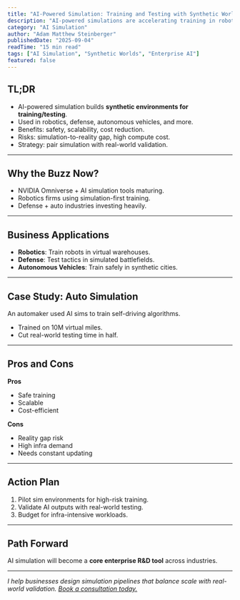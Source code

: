 ```yaml
---
title: "AI-Powered Simulation: Training and Testing with Synthetic Worlds"
description: "AI-powered simulations are accelerating training in robotics, defense, and autonomous vehicles. Learn how enterprises can adopt them strategically."
category: "AI Simulation"
author: "Adam Matthew Steinberger"
publishedDate: "2025-09-04"
readTime: "15 min read"
tags: ["AI Simulation", "Synthetic Worlds", "Enterprise AI"]
featured: false
---
```


## TL;DR
- AI-powered simulation builds **synthetic environments for training/testing**.  
- Used in robotics, defense, autonomous vehicles, and more.  
- Benefits: safety, scalability, cost reduction.  
- Risks: simulation-to-reality gap, high compute cost.  
- Strategy: pair simulation with real-world validation.  

---

## Why the Buzz Now?

- NVIDIA Omniverse + AI simulation tools maturing.  
- Robotics firms using simulation-first training.  
- Defense + auto industries investing heavily.  

---

## Business Applications

- **Robotics**: Train robots in virtual warehouses.  
- **Defense**: Test tactics in simulated battlefields.  
- **Autonomous Vehicles**: Train safely in synthetic cities.  

---

## Case Study: Auto Simulation

An automaker used AI sims to train self-driving algorithms.  
- Trained on 10M virtual miles.  
- Cut real-world testing time in half.  

---

## Pros and Cons

**Pros**  
- Safe training  
- Scalable  
- Cost-efficient  

**Cons**  
- Reality gap risk  
- High infra demand  
- Needs constant updating  

---

## Action Plan

1. Pilot sim environments for high-risk training.  
2. Validate AI outputs with real-world testing.  
3. Budget for infra-intensive workloads.  

---

## Path Forward

AI simulation will become a **core enterprise R&D tool** across industries.  

---

*I help businesses design simulation pipelines that balance scale with real-world validation. [Book a consultation today.](/services/ai-consulting)*
